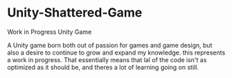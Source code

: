 # Unity-Shattered-Game
Work in Progress Unity Game

A Unity game born both out of passion for games and game design, but also a desire to continue to grow and expand my knowledge. this represents a work in progress. That essentially means that lal of the code isn't as optimized as it should be, and theres a lot of learning going on still. 
